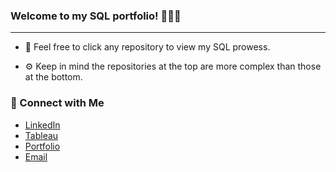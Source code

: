 ### Welcome to my SQL portfolio! 👩🏾‍💻

---

- 🔨 Feel free to click any repository to view my SQL prowess. 

- ⚙️ Keep in mind the repositories at the top are more complex than those at the bottom. 

### 🧩 Connect with Me

- [LinkedIn](https://www.linkedin.com/in/kordai)
- [Tableau](https://public.tableau.com/app/profile/kordai)
- [Portfolio](https://kordai.me/)
- [Email](mailto:naakordaiaddy@gmail.com)
